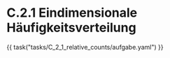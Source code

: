 # C.2.1 Eindimensionale Häufigkeitsverteilung

{{ task("tasks/C_2_1_relative_counts/aufgabe.yaml") }}
